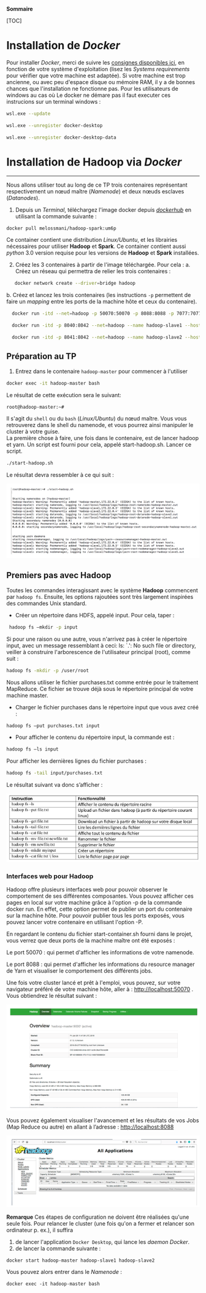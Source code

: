 **Sommaire**

[TOC]

# Installation de *Docker*

Pour installer *Docker*, merci de suivre les [consignes disponibles ici](https://docs.docker.com/desktop/), en fonction de votre système d'exploitation (lisez les _Systems requirements_ pour vérifier que votre machine est adaptée). Si votre machine est trop ancienne, ou avec peu d'espace disque ou mémoire RAM, il y a de bonnes chances que l'installation ne fonctionne pas. 
Pour les utilisateurs de windows au cas où Le docker ne démare pas il faut executer ces instrucions sur un terminal windows :

```bash
wsl.exe --update
```

```bash
wsl.exe --unregister docker-desktop
```

```bash
wsl.exe --unregister docker-desktop-data
```
# Installation de **Hadoop** via _Docker_
---
Nous allons utiliser tout au long de ce TP trois contenaires représentant respectivement un nœud maître (_Namenode_) et deux nœuds esclaves (_Datanodes_).
1. Depuis un _Terminal_, téléchargez l'image docker depuis [_dockerhub_](https://hub.docker.com) en utilisant la commande suivante :

```bash
docker pull melossmani/hadoop-spark:um6p

```
Ce container contient une distribution _Linux/Ubuntu_, et les librairies nécessaires pour utiliser **Hadoop** et **Spark**. Ce container contient aussi _python_ 3.0 version requise pour les versions de **Hadoop** et **Spark**  installées.

2. Créez les 3 contenaires à partir de l'image téléchargée. Pour cela :
  a. Créez un réseau qui permettra de relier les trois contenaires :
```bash
   docker network create --driver=bridge hadoop
```
  b. Créez et lancez les trois contenaires (les instructions `-p` permettent de faire un _mapping_ entre les ports de la machine hôte et ceux du contenaire). 
   ```bash
     docker run -itd --net=hadoop -p 50070:50070 -p 8088:8088 -p 7077:7077 -p 16010:16010 --name hadoop-master --hostname hadoop-master melossmani/hadoop-spark:um6p
   ```

   ```bash
     docker run -itd -p 8040:8042 --net=hadoop --name hadoop-slave1 --hostname hadoop-slave1 melossmani/hadoop-spark:um6p
   ```

   ```bash
     docker run -itd -p 8041:8042 --net=hadoop --name hadoop-slave2 --hostname hadoop-slave2  melossmani/hadoop-spark:um6p   `
   ```

## Préparation au TP

1. Entrez dans le contenaire `hadoop-master` pour commencer à l'utiliser

```bash
docker exec -it hadoop-master bash
```

Le résultat de cette exécution sera le suivant:

```bash
root@hadoop-master:~#
```
Il s'agit du `shell` ou du `bash` (_Linux/Ubuntu_) du nœud maître. Vous vous retrouverez dans le shell du namenode, et vous pourrez ainsi manipuler le cluster à votre
guise.  
La première chose à faire, une fois dans le contenaire, est de lancer hadoop et yarn. Un script est
fourni pour cela, appelé start-hadoop.sh. Lancer ce script.

```bash
./start-hadoop.sh
```
Le résultat devra ressembler à ce qui suit :

<img src="figures/hadoop-img1.png"/>


## Premiers pas avec Hadoop
Toutes les commandes interagissant avec le système **Hadoop** commencent par `hadoop fs`.
Ensuite, les options rajoutées sont très largement inspirées des commandes Unix standard.

- Créer un répertoire dans HDFS, appelé input. Pour cela, taper :
```bash
 hadoop fs –mkdir -p input
```
Si pour une raison ou une autre, vous n'arrivez pas à créer le répertoire input, avec un message
ressemblant à ceci: ls: `.': No such file or directory, veiller à construire l'arborescence de l'utilisateur
principal (root), comme suit :

```bash
hadoop fs -mkdir -p /user/root
```
Nous allons utiliser le fichier purchases.txt comme entrée pour le traitement MapReduce. Ce fichier se
trouve déjà sous le répertoire principal de votre machine master.

- Charger le fichier purchases dans le répertoire input que vous avez créé :
```bash
hadoop fs –put purchases.txt input
```

- Pour afficher le contenu du répertoire input, la commande est :
```bash
hadoop fs –ls input
```
Pour afficher les dernières lignes du fichier purchases :
```bash
hadoop fs -tail input/purchases.txt
```
Le résultat suivant va donc s’afficher :

<img src="figures/hdfs-commandes.png"/>

### Interfaces web pour Hadoop
Hadoop offre plusieurs interfaces web pour pouvoir observer le comportement de ses différentes
composantes. Vous pouvez afficher ces pages en local sur votre machine grâce à l'option -p de la
commande docker run. En effet, cette option permet de publier un port du contenaire sur la machine
hôte. Pour pouvoir publier tous les ports exposés, vous pouvez lancer votre contenaire en utilisant
l'option -P.

En regardant le contenu du fichier start-container.sh fourni dans le projet, vous verrez que deux ports de
la machine maître ont été exposés :

Le port 50070 : qui permet d'afficher les informations de votre namenode.

Le port 8088 : qui permet d'afficher les informations du resource manager de Yarn et visualiser le
comportement des différents jobs.


Une fois votre cluster lancé et prêt à l'emploi, vous pouvez, sur votre navigateur préféré de votre machine
hôte, aller à : [http://localhost:50070](http://localhost:50070) . Vous obtiendrez le résultat suivant :

<img src="figures/hadoop-img4.png"/>

Vous pouvez également visualiser l'avancement et les résultats de vos Jobs (Map Reduce ou autre) en
allant à l’adresse : [http://localhost:8088](http://localhost:8088)

<img src="figures/hadoop-img3.png"/>

**Remarque** Ces étapes de configuration ne doivent être réalisées qu'une seule fois. Pour relancer le cluster (une fois qu'on a fermer et relancer son ordinateur p. ex.), il suffira 

  1. de lancer l'application ```Docker Desktop```, qui lance les _daemon Docker_.   
  1. de lancer la commande suivante :
   ```shell
   docker start hadoop-master hadoop-slave1 hadoop-slave2
   ```

Vous pouvez alors entrer dans le _Namenode_ :
```shell
docker exec -it hadoop-master bash
```

